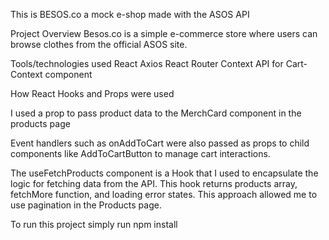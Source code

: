 This is BESOS.co a mock e-shop made with the ASOS API

Project Overview
Besos.co is a simple e-commerce store where users can browse clothes from the official ASOS site.

Tools/technologies used
React
Axios
React Router
Context API for Cart-Context component

How React Hooks and Props were used

I used a prop to pass product data to the MerchCard component in the products page

Event handlers such as onAddToCart were also passed as props to child components like AddToCartButton to manage cart interactions.

The useFetchProducts component is a Hook that I used to encapsulate the logic for fetching data from the API. This hook returns products array, fetchMore function, and loading error states. This approach allowed me to use pagination in the Products page.

To run this project simply run npm install
